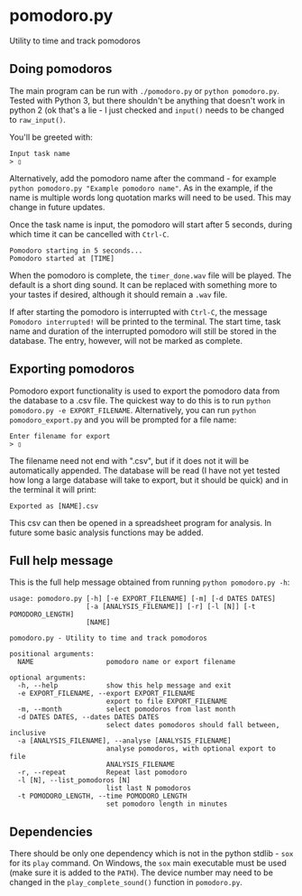 pomodoro.py
===========
Utility to time and track pomodoros

Doing pomodoros
---------------
The main program can be run with `./pomodoro.py` or `python pomodoro.py`. Tested with Python 3, but there shouldn't be anything that doesn't work in python 2 (ok that's a lie - I just checked and `input()` needs to be changed to `raw_input()`.

You'll be greeted with:

```
Input task name
> ▯
```

Alternatively, add the pomodoro name after the command - for example `python pomodoro.py "Example pomodoro name"`. As in the example, if the name is multiple words long quotation marks will need to be used. This may change in future updates.

Once the task name is input, the pomodoro will start after 5 seconds, during which time it can be cancelled with `Ctrl-C`.

```
Pomodoro starting in 5 seconds...
Pomodoro started at [TIME]
```

When the pomodoro is complete, the `timer_done.wav` file will be played. The default is a short ding sound. It can be replaced with something more to your tastes if desired, although it should remain a `.wav` file.

If after starting the pomodoro is interrupted with `Ctrl-C`, the message `Pomodoro interrupted!` will be printed to the terminal. The start time, task name and duration of the interrupted pomodoro will still be stored in the database. The entry, however, will not be marked as complete.

Exporting pomodoros
-------------------
Pomodoro export functionality is used to export the pomodoro data from the database to a .csv file. The quickest way to do this is to run `python pomodoro.py -e EXPORT_FILENAME`. Alternatively, you can run `python pomodoro_export.py` and you will be prompted for a file name:

```
Enter filename for export
> ▯
```

The filename need not end with ".csv", but if it does not it will be automatically appended. The database will be read (I have not yet tested how long a large database will take to export, but it should be quick) and in the terminal it will print:

```
Exported as [NAME].csv
```

This csv can then be opened in a spreadsheet program for analysis. In future some basic analysis functions may be added.

Full help message
-----------------
This is the full help message obtained from running `python pomodoro.py -h`:

```
usage: pomodoro.py [-h] [-e EXPORT_FILENAME] [-m] [-d DATES DATES]
                   [-a [ANALYSIS_FILENAME]] [-r] [-l [N]] [-t POMODORO_LENGTH]
                   [NAME]

pomodoro.py - Utility to time and track pomodoros

positional arguments:
  NAME                  pomodoro name or export filename

optional arguments:
  -h, --help            show this help message and exit
  -e EXPORT_FILENAME, --export EXPORT_FILENAME
                        export to file EXPORT_FILENAME
  -m, --month           select pomodoros from last month
  -d DATES DATES, --dates DATES DATES
                        select dates pomodoros should fall between, inclusive
  -a [ANALYSIS_FILENAME], --analyse [ANALYSIS_FILENAME]
                        analyse pomodoros, with optional export to file
                        ANALYSIS_FILENAME
  -r, --repeat          Repeat last pomodoro
  -l [N], --list_pomodoros [N]
                        list last N pomodoros
  -t POMODORO_LENGTH, --time POMODORO_LENGTH
                        set pomodoro length in minutes
```

Dependencies
------------
There should be only one dependency which is not in the python stdlib - `sox` for its `play` command. On Windows, the `sox` main executable must be used (make sure it is added to the `PATH`). The device number may need to be changed in the `play_complete_sound()` function in `pomodoro.py`.
